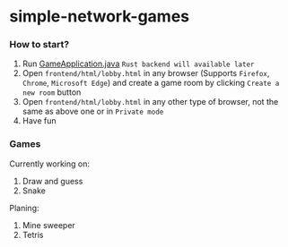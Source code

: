 # simple-network-games

### How to start?
1. Run [GameApplication.java](https://github.com/songday/simple-network-games/blob/main/backend/gameserver-java/src/main/java/com/songday/game/GameApplication.java) `Rust backend will available later`
1. Open `frontend/html/lobby.html` in any browser (Supports `Firefox`, `Chrome`, `Microsoft Edge`) and create a game room by clicking `Create a new room` button
1. Open `frontend/html/lobby.html` in any other type of browser, not the same as above one or in `Private mode`
1. Have fun

### Games
Currently working on:
1. Draw and guess
1. Snake

Planing:
1. Mine sweeper
1. Tetris
